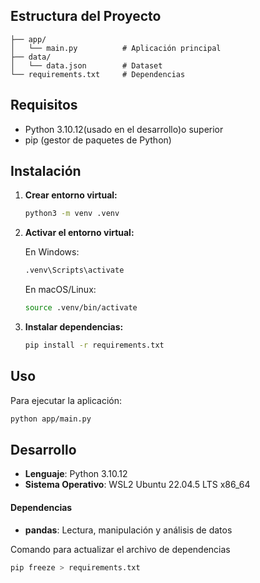 ## Estructura del Proyecto

```
├── app/
│   └── main.py          # Aplicación principal
├── data/
│   └── data.json        # Dataset
└── requirements.txt     # Dependencias
```

## Requisitos

- Python 3.10.12(usado en el desarrollo)o superior
- pip (gestor de paquetes de Python)

## Instalación

1. **Crear entorno virtual:**
   ```bash
   python3 -m venv .venv
   ```

2. **Activar el entorno virtual:**
   
   En Windows:
   ```bash
   .venv\Scripts\activate
   ```
   
   En macOS/Linux:
   ```bash
   source .venv/bin/activate
   ```

3. **Instalar dependencias:**
   ```bash
   pip install -r requirements.txt
   ```

## Uso

Para ejecutar la aplicación:

```bash
python app/main.py
```

## Desarrollo

- **Lenguaje**: Python 3.10.12
- **Sistema Operativo**: WSL2 Ubuntu 22.04.5 LTS x86_64

#### Dependencias

- **pandas**: Lectura, manipulación y análisis de datos


Comando para actualizar el archivo de dependencias
```bash
pip freeze > requirements.txt
```